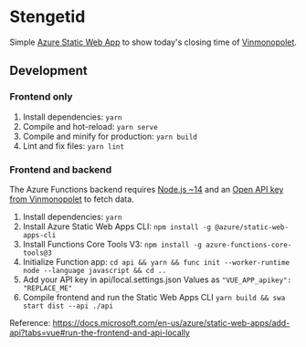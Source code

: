 # Stengetid

Simple [Azure Static Web App](https://docs.microsoft.com/en-us/azure/static-web-apps/overview) to show today's closing time of [Vinmonopolet](https://www.vinmonopolet.no/).

## Development

### Frontend only

1. Install dependencies: `yarn`
2. Compile and hot-reload: `yarn serve`
3. Compile and minify for production: `yarn build`
4. Lint and fix files: `yarn lint`

### Frontend and backend

The Azure Functions backend requires [Node.js ~14](https://docs.microsoft.com/en-us/azure/azure-functions/functions-reference-node#node-version) and an [Open API key from Vinmonopolet](https://api.vinmonopolet.no/products/open) to fetch data.

1. Install dependencies: `yarn`
2. Install Azure Static Web Apps CLI: `npm install -g @azure/static-web-apps-cli`
3. Install Functions Core Tools V3: `npm install -g azure-functions-core-tools@3`
4. Initialize Function app: `cd api && yarn && func init --worker-runtime node --language javascript && cd ..`
5. Add your API key in api/local.settings.json Values as `"VUE_APP_apikey": "REPLACE_ME"`
6. Compile frontend and run the Static Web Apps CLI `yarn build && swa start dist --api ./api`

Reference: <https://docs.microsoft.com/en-us/azure/static-web-apps/add-api?tabs=vue#run-the-frontend-and-api-locally>
